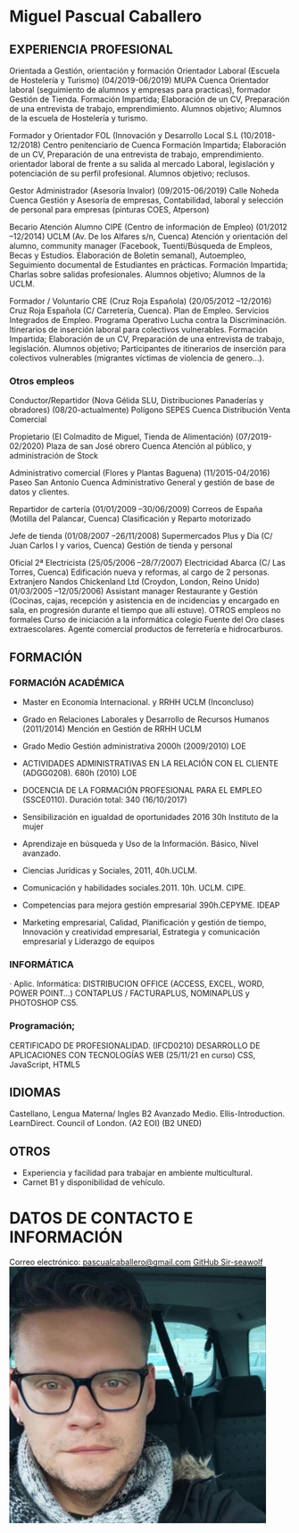 # Miguel Pascual Caballero

## EXPERIENCIA PROFESIONAL
Orientada a Gestión, orientación y formación
Orientador Laboral (Escuela de Hostelería y Turismo) (04/2019-06/2019)
MUPA Cuenca
Orientador laboral (seguimiento de alumnos y empresas para practicas), formador Gestión de Tienda.
	Formación Impartida; Elaboración de un CV, Preparación de una entrevista de trabajo, emprendimiento.
	Alumnos objetivo; Alumnos de la escuela de Hostelería y turismo. 

Formador y Orientador FOL (Innovación y Desarrollo Local S.L (10/2018-12/2018)
Centro penitenciario de Cuenca
	Formación Impartida; Elaboración de un CV, Preparación de una entrevista de trabajo, emprendimiento. orientador laboral de frente a su salida al mercado Laboral, legislación y potenciación de su perfil profesional.
	Alumnos objetivo; reclusos. 

Gestor Administrador (Asesoría Invalor) (09/2015-06/2019)
Calle Noheda Cuenca
Gestión y Asesoría de empresas, Contabilidad, laboral y selección de personal para empresas (pinturas COES, Atperson)

Becario Atención Alumno CIPE (Centro de información de Empleo) (01/2012 –12/2014)
UCLM (Av. De los Alfares s/n, Cuenca)
Atención y orientación del alumno, community manager (Facebook, Tuenti/Búsqueda de Empleos, Becas y Estudios. Elaboración de Boletín semanal), Autoempleo, Seguimiento documental de Estudiantes en prácticas.
	Formación Impartida; Charlas sobre salidas profesionales.
	Alumnos objetivo; Alumnos de la UCLM. 

Formador / Voluntario CRE (Cruz Roja Española) (20/05/2012 –12/2016)
Cruz Roja Española (C/ Carretería, Cuenca).
Plan de Empleo. Servicios Integrados de Empleo. Programa Operativo Lucha contra la Discriminación. Itinerarios de inserción laboral para colectivos vulnerables.
	Formación Impartida; Elaboración de un CV, Preparación de una entrevista de trabajo, legislación.
	Alumnos objetivo; Participantes de itinerarios de inserción para colectivos vulnerables (migrantes víctimas de violencia de genero…). 



### Otros empleos
Conductor/Repartidor (Nova Gélida SLU, Distribuciones Panaderías y obradores) (08/20-actualmente)
 Polígono SEPES Cuenca
 Distribución Venta Comercial

Propietario (El Colmadito de Miguel, Tienda de Alimentación) (07/2019-02/2020)
 Plaza de san José obrero Cuenca
 Atención al público, y administración de Stock

Administrativo comercial (Flores y Plantas Baguena) (11/2015-04/2016)
Paseo San Antonio Cuenca
Administrativo General y gestión de base de datos y clientes.

Repartidor de cartería (01/01/2009 –30/06/2009)
Correos de España (Motilla del Palancar, Cuenca)
Clasificación y Reparto motorizado

Jefe de tienda (01/08/2007 –26/11/2008)
Supermercados Plus y Día (C/ Juan Carlos I y varios, Cuenca)
Gestión de tienda y personal

Oficial 2ª Electricista (25/05/2006 –28/7/2007)
Electricidad Abarca (C/ Las Torres, Cuenca)
Edificación nueva y reformas, al cargo de 2 personas.
Extranjero 
Nandos Chickenland Ltd (Croydon, London, Reino Unido) 01/03/2005 –12/05/2006)
Assistant manager Restaurante y Gestión (Cocinas, cajas, recepción y asistencia en de incidencias y encargado en sala, en progresión durante el tiempo que allí estuve).
OTROS empleos no formales
Curso de iniciación a la informática colegio Fuente del Oro clases extraescolares.
Agente comercial productos de ferretería e hidrocarburos.
## FORMACIÓN
### FORMACIÓN ACADÉMICA
- 	Master en Economía Internacional. y RRHH UCLM (Inconcluso)
- 	Grado en Relaciones Laborales y Desarrollo de Recursos Humanos (2011/2014) Mención en Gestión de RRHH UCLM
- 	Grado Medio Gestión administrativa 2000h (2009/2010) LOE
- 	ACTIVIDADES ADMINISTRATIVAS EN LA RELACIÓN CON EL CLIENTE (ADGG0208). 680h (2010) LOE
- 	DOCENCIA DE LA FORMACIÓN PROFESIONAL PARA EL EMPLEO (SSCE0110). Duración total: 340 (16/10/2017)

- 	Sensibilización en igualdad de oportunidades 2016 30h Instituto de la mujer
- 	Aprendizaje en búsqueda y Uso de la Información. Básico, Nivel avanzado.
- 	Ciencias Jurídicas y Sociales, 2011, 40h.UCLM.
- 	Comunicación y habilidades sociales.2011. 10h. UCLM. CIPE.

- 	Competencias para mejora gestión empresarial 390h.CEPYME. IDEAP
- 	Marketing empresarial, Calidad, Planificación y gestión de tiempo, Innovación y creatividad empresarial, Estrategia y comunicación empresarial y Liderazgo de equipos
### INFORMÁTICA 
· Aplic. Informática:  DISTRIBUCION OFFICE (ACCESS, EXCEL, WORD, POWER POINT…) CONTAPLUS / FACTURAPLUS, NOMINAPLUS y PHOTOSHOP CS5.
### Programación; 
CERTIFICADO DE PROFESIONALIDAD. (IFCD0210) DESARROLLO DE APLICACIONES CON TECNOLOGÍAS WEB (25/11/21 en curso) CSS, JavaScript, HTML5
## IDIOMAS
Castellano, Lengua Materna/
Ingles B2 Avanzado Medio. Ellis-Introduction. LearnDirect. Council of London. (A2 EOI) (B2 UNED)
## OTROS
- 	Experiencia y facilidad para trabajar en ambiente multicultural.
- 	Carnet B1 y disponibilidad de vehículo.

# DATOS DE CONTACTO E INFORMACIÓN
Correo electrónico: pascualcaballero@gmail.com
 [GitHub Sir-seawolf](https://github.com/sir-seawolf)
 ![Miguel Pascual Portrait](MiguelPascual-Portrait.jpg)